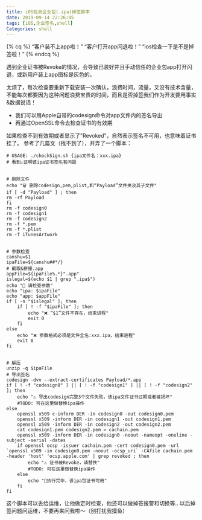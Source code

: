 ```yaml
---
title: iOS检测企业包(.ipa)掉签脚本
date: 2019-09-14 22:26:05
tags: [iOS,企业签名,shell]
Categories: shell
---
```


{% cq %}
“客户装不上app啦！”
“客户打开app闪退啦！”
“ios检查一下是不是掉签啦！”
{% endcq %}

<!-- more -->

<div class="note info"><p>遇到企业证书被Revoke的情况，会导致已装好并且手动信任的企业包app打开闪退，或新用户装上app图标是灰色的。</p></div>


太烦了，每次检查要重新下载安装一次确认，浪费时间，流量，又没有技术含量，不能每次都要因为这种问题浪费宝贵的时间，而且是否掉签我们作为开发要用事实&数据说话！

- 我们可以用Apple自带的codesign命令对app文件内的签名导出
- 再通过OpenSSL命令去检查证书的有效期

如果检查不到有效期或者显示了"Revoked"，自然表示签名不可用，也意味着证书挂了。
参考了几篇文（找不到了），并弄了一个脚本：

```shell
# USAGE: ./checkSign.sh {ipa文件名：xxx.ipa}
# 看到⚠️证明该ipa证书签名有问题


# 删除文件
echo "🗑 删除codesign,pem,plist,和“Payload”文件夹及其子文件"
if [ -d "Payload" ] ; then
rm -rf Payload
fi
rm -f codesign0
rm -f codesign1
rm -f codesign2
rm -f *.pem
rm -f *.plist
rm -f iTunesArtwork


# 参数检查
canshu=$1
ipaFile=${canshu##*/}
# 截取&拼接.app
appFile=${ipaFile%.*}".app"
islegal=$(echo $1 | grep ".ipa$")
echo "👀 请检查参数"
echo "ipa: $ipaFile"
echo "app: $appFile"
if [ -n "$islegal" ]; then
	if [ ! -f "$ipaFile" ]; then
		echo "❌ “$1”文件不存在，结束进程"
		exit 0
	fi
else
	echo "❌ 参数格式必须是文件全名:xxx.ipa，结束进程"
	exit 0
fi


# 解压
unzip -q $ipaFile
# 导出签名
codesign -dvv --extract-certificates Payload/*.app
if [ ! -f "codesign0" ] || [ ! -f "codesign1" ] || [ ! -f "codesign2" ]; then
	echo "⚠️ 导出codesign完整3个文件失败，该ipa文件证书过期或者被损坏"
	#TODO: 可在这里做替换ipa操作
else
	openssl x509 c-inform DER -in codesign0 -out codesign0.pem
	openssl x509 -inform DER -in codesign1 -out codesign1.pem
	openssl x509 -inform DER -in codesign2 -out codesign2.pem
	cat codesign1.pem codesign2.pem > cachain.pem
	openssl x509 -inform DER -in codesign0 -noout -nameopt -oneline -subject -serial -dates
	if openssl ocsp -issuer cachain.pem -cert codesign0.pem -url `openssl x509 -in codesign0.pem -noout -ocsp_uri` -CAfile cachain.pem -header 'host' 'ocsp.apple.com' | grep revoked ; then
	    echo "⚠️ 证书被Revoke，请替换"
	    #TODO: 可在这里做替换ipa操作
	else
	    echo "💯执行完毕，该ipa包证书可用"
	fi
fi

```

这个脚本可以丢给运维，让他做定时检查，他还可以做掉签报警和切换等..
以后掉签问题问运维，不要再来问我啦～（别打扰我摸鱼）